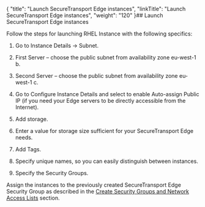 {
    "title": "Launch SecureTransport Edge instances",
    "linkTitle": "Launch SecureTransport Edge instances",
    "weight": "120"
}## Launch SecureTransport Edge instances

Follow the steps for launching RHEL Instance with the following specifics:

1.  Go to Instance Details -> Subnet.
2.  First Server – choose the public subnet from availability zone eu-west-1 b.
3.  Second Server – choose the public subnet from availability zone eu-west-1 c.
4.  Go to Configure Instance Details and select to enable Auto-assign Public IP (if you need your Edge servers to be directly accessible from the Internet).
5.  Add storage.
6.  Enter a value for storage size sufficient for your SecureTransport Edge needs.
7.  Add Tags.
8.  Specify unique names, so you can easily distinguish between instances.
9.  Specify the Security Groups.

Assign the instances to the previously created SecureTransport Edge Security Group as described in the [](../../st_create_secgroups)[Create Security Groups and Network Access Lists](../../st_create_secgroups) section.
